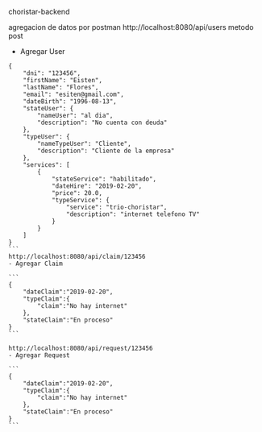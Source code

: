 choristar-backend

agregacion de datos por postman
http://localhost:8080/api/users
metodo post
- Agregar User
````
{
    "dni": "123456",
    "firstName": "Eisten",
    "lastName": "Flores",
    "email": "esiten@gmail.com",
    "dateBirth": "1996-08-13",
    "stateUser": {
        "nameUser": "al dia",
        "description": "No cuenta con deuda"
    },
    "typeUser": {
        "nameTypeUser": "Cliente",
        "description": "Cliente de la empresa"
    },
    "services": [
        {
            "stateService": "habilitado",
            "dateHire": "2019-02-20",
            "price": 20.0,
            "typeService": {
                "service": "trio-choristar",
                "description": "internet telefono TV"
            }
        }
    ]
}
```
http://localhost:8080/api/claim/123456
- Agregar Claim

```
{
    "dateClaim":"2019-02-20",
    "typeClaim":{
        "claim":"No hay internet"
    },
    "stateClaim":"En proceso"
}
```

http://localhost:8080/api/request/123456
- Agregar Request

```
{
    "dateClaim":"2019-02-20",
    "typeClaim":{
        "claim":"No hay internet"
    },
    "stateClaim":"En proceso"
}
```